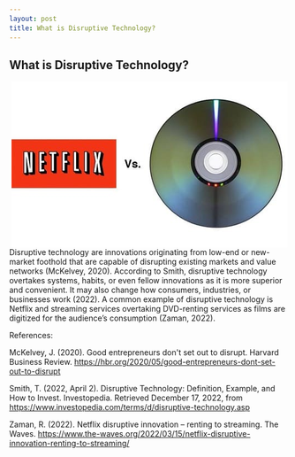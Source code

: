 ```yaml
---
layout: post
title: What is Disruptive Technology?
---
```


## What is Disruptive Technology?

<img class="img2" src="netflix-streaming.jpg" style="float:right;">
Disruptive technology are innovations originating from low-end or new-market foothold that are capable of disrupting existing markets and value networks (McKelvey, 2020). According to Smith, disruptive technology overtakes systems, habits, or even fellow innovations as it is more superior and convenient. It may also change how consumers, industries, or businesses work (2022). A common example of disruptive technology is Netflix and streaming services overtaking DVD-renting services as films are digitized for the audience’s consumption (Zaman, 2022).

References:

McKelvey, J. (2020). Good entrepreneurs don't set out to disrupt. Harvard Business Review. https://hbr.org/2020/05/good-entrepreneurs-dont-set-out-to-disrupt

Smith, T. (2022, April 2). Disruptive Technology: Definition, Example, and How to Invest. Investopedia. Retrieved December 17, 2022, from https://www.investopedia.com/terms/d/disruptive-technology.asp
 
Zaman, R. (2022). Netflix disruptive innovation – renting to streaming. The Waves. https://www.the-waves.org/2022/03/15/netflix-disruptive-innovation-renting-to-streaming/
  
